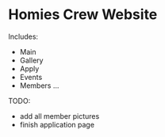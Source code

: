 # Homies Crew Website
Includes:
- Main
- Gallery
- Apply
- Events
- Members
...


TODO:
- add all member pictures
- finish application page